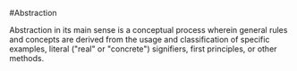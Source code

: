 #Abstraction

Abstraction in its main sense is a conceptual process wherein general rules and concepts are derived from the usage and classification of specific examples, literal ("real" or "concrete") signifiers, first principles, or other methods.